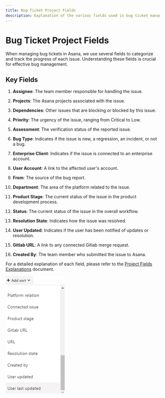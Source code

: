 ```yaml
---
title: Bug Ticket Project Fields
description: Explanation of the various fields used in bug ticket management
---
```


# Bug Ticket Project Fields

When managing bug tickets in Asana, we use several fields to categorize and track the progress of each issue. Understanding these fields is crucial for effective bug management.

## Key Fields

1. **Assignee**: The team member responsible for handling the issue.

2. **Projects**: The Asana projects associated with the issue.

3. **Dependencies**: Other issues that are blocking or blocked by this issue.

4. **Priority**: The urgency of the issue, ranging from Critical to Low.

5. **Assessment**: The verification status of the reported issue.

6. **Bug Type**: Indicates if the issue is new, a regression, an incident, or not a bug.

7. **Enterprise Client**: Indicates if the issue is connected to an enterprise account.

8. **User Account**: A link to the affected user's account.

9. **From**: The source of the bug report.

10. **Department**: The area of the platform related to the issue.

11. **Product Stage**: The current status of the issue in the product development process.

12. **Status**: The current status of the issue in the overall workflow.

13. **Resolution State**: Indicates how the issue was resolved.

14. **User Updated**: Indicates if the user has been notified of updates or resolution.

15. **Gitlab URL**: A link to any connected Gitlab merge request.

16. **Created By**: The team member who submitted the issue to Asana.

For a detailed explanation of each field, please refer to the [Project Fields Explanations](Project%20fields%20explanations%20feda69273a074e52add06f5af921818c.md) document.

![Project Fields](../../../../../public/project-fields.png)
